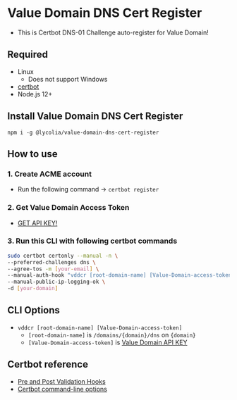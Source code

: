 # Value Domain DNS Cert Register

- This is Certbot DNS-01 Challenge auto-register for Value Domain!

## Required

- Linux
  - Does not support Windows
- [certbot](https://certbot.eff.org/)
- Node.js 12+

## Install Value Domain DNS Cert Register

`npm i -g @lycolia/value-domain-dns-cert-register`

## How to use

### 1. Create ACME account

- Run the following command -> `certbot register`

### 2. Get Value Domain Access Token

- [GET API KEY!](https://www.value-domain.com/vdapi/)

### 3. Run this CLI with following certbot commands

```sh
sudo certbot certonly --manual -n \
--preferred-challenges dns \
--agree-tos -m [your-email] \
--manual-auth-hook "vddcr [root-domain-name] [Value-Domain-access-token]" \
--manual-public-ip-logging-ok \
-d [your-domain]
```

## CLI Options

- `vddcr [root-domain-name] [Value-Domain-access-token]`
  - `[root-domain-name]` is `/domains/{domain}/dns` on `{domain}`
  - `[Value-Domain-access-token]` is [Value Domain API KEY](https://www.value-domain.com/vdapi/)

## Certbot reference

- [Pre and Post Validation Hooks](https://certbot.eff.org/docs/using.html?highlight=dns#pre-and-post-validation-hooks)
- [Certbot command-line options](https://certbot.eff.org/docs/using.html?highlight=dns#certbot-command-line-options)
